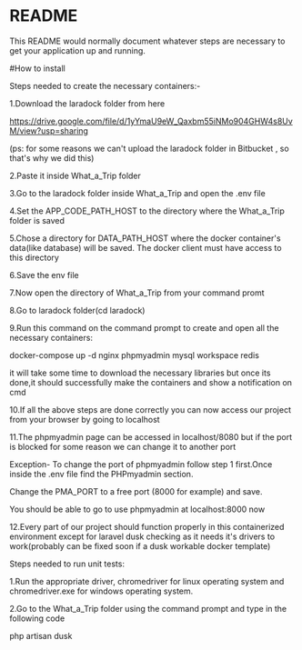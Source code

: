 # README #

This README would normally document whatever steps are necessary to get your application up and running.

#How to install

Steps needed to create the necessary containers:-

1.Download the laradock folder from here 

https://drive.google.com/file/d/1yYmaU9eW_Qaxbm55iNMo904GHW4s8UvM/view?usp=sharing

(ps: for some reasons we can't upload the laradock folder in Bitbucket , so that's why we did this)

2.Paste it inside What_a_Trip folder

3.Go to the laradock folder inside What_a_Trip and open the .env file

4.Set the APP_CODE_PATH_HOST to the directory where the What_a_Trip folder is saved

5.Chose a directory for DATA_PATH_HOST where the docker container's data(like database) will be saved.
The docker client must have access to this directory

6.Save the env file

7.Now open the directory of What_a_Trip from your command promt

8.Go to laradock folder(cd laradock)

9.Run this command on the command prompt to create and open all the necessary containers:

docker-compose up -d nginx phpmyadmin mysql workspace redis
	
it will take some time to download the necessary libraries but once its done,it should successfully 
make the containers and show a notification on cmd

10.If all the above steps are done correctly you can now access our project from your browser by going to localhost

11.The phpmyadmin page can be accessed in localhost/8080 but if the port is blocked for some 
reason we can change it to another port

Exception-
To change the port of phpmyadmin follow step 1 first.Once inside the .env file find the PHPmyadmin section.

Change the PMA_PORT to a free port (8000 for example) and save.

You should be able to go to use phpmyadmin at localhost:8000 now

12.Every part of our project should function properly in this containerized environment
except for laravel dusk checking as it needs it's drivers to work(probably can be fixed soon 
if a dusk workable docker template)


Steps needed to run unit tests: 

1.Run the appropriate driver, chromedriver for linux operating system and chromedriver.exe for windows operating system.

2.Go to the What_a_Trip folder using the command prompt and type in the following code 

php artisan dusk
